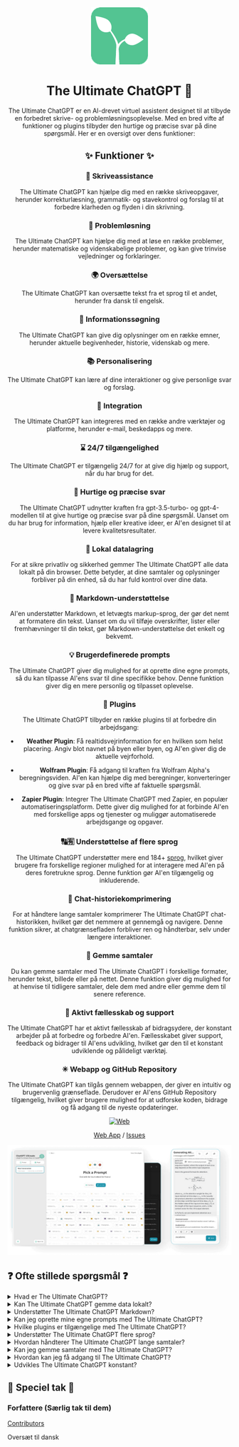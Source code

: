 <div align="center">
<img src="./../../docs/images/icon.png" alt="The Ultimate ChatGPT Icon"/>

<h1 align="center">The Ultimate ChatGPT 🌟</h1>

The Ultimate ChatGPT er en AI-drevet virtuel assistent designet til at tilbyde en forbedret skrive- og problemløsningsoplevelse. Med en bred vifte af funktioner og plugins tilbyder den hurtige og præcise svar på dine spørgsmål. Her er en oversigt over dens funktioner:

## ✨ Funktioner ✨

### 📝 Skriveassistance
The Ultimate ChatGPT kan hjælpe dig med en række skriveopgaver, herunder korrekturlæsning, grammatik- og stavekontrol og forslag til at forbedre klarheden og flyden i din skrivning.

### 💭 Problemløsning
The Ultimate ChatGPT kan hjælpe dig med at løse en række problemer, herunder matematiske og videnskabelige problemer, og kan give trinvise vejledninger og forklaringer.

### 🌍 Oversættelse
The Ultimate ChatGPT kan oversætte tekst fra et sprog til et andet, herunder fra dansk til engelsk.

### 📑 Informationssøgning
The Ultimate ChatGPT kan give dig oplysninger om en række emner, herunder aktuelle begivenheder, historie, videnskab og mere.

### 📚 Personalisering
The Ultimate ChatGPT kan lære af dine interaktioner og give personlige svar og forslag.

### 📎 Integration
The Ultimate ChatGPT kan integreres med en række andre værktøjer og platforme, herunder e-mail, beskedapps og mere.

### ⌛ 24/7 tilgængelighed
The Ultimate ChatGPT er tilgængelig 24/7 for at give dig hjælp og support, når du har brug for det.

### 🚀 Hurtige og præcise svar

The Ultimate ChatGPT udnytter kraften fra gpt-3.5-turbo- og gpt-4-modellen til at give hurtige og præcise svar på dine spørgsmål. Uanset om du har brug for information, hjælp eller kreative ideer, er AI'en designet til at levere kvalitetsresultater.

### 💾 Lokal datalagring

For at sikre privatliv og sikkerhed gemmer The Ultimate ChatGPT alle data lokalt på din browser. Dette betyder, at dine samtaler og oplysninger forbliver på din enhed, så du har fuld kontrol over dine data.

### 🔢 Markdown-understøttelse

AI'en understøtter Markdown, et letvægts markup-sprog, der gør det nemt at formatere din tekst. Uanset om du vil tilføje overskrifter, lister eller fremhævninger til din tekst, gør Markdown-understøttelse det enkelt og bekvemt.

### 💡 Brugerdefinerede prompts

The Ultimate ChatGPT giver dig mulighed for at oprette dine egne prompts, så du kan tilpasse AI'ens svar til dine specifikke behov. Denne funktion giver dig en mere personlig og tilpasset oplevelse.

### 🔆 Plugins

The Ultimate ChatGPT tilbyder en række plugins til at forbedre din arbejdsgang:

- **Weather Plugin**: Få realtidsvejrinformation for en hvilken som helst placering. Angiv blot navnet på byen eller byen, og AI'en giver dig de aktuelle vejrforhold.

- **Wolfram Plugin**: Få adgang til kraften fra Wolfram Alpha's beregningsviden. AI'en kan hjælpe dig med beregninger, konverteringer og give svar på en bred vifte af faktuelle spørgsmål.

- **Zapier Plugin**: Integrer The Ultimate ChatGPT med Zapier, en populær automatiseringsplatform. Dette giver dig mulighed for at forbinde AI'en med forskellige apps og tjenester og muliggør automatiserede arbejdsgange og opgaver.

### 🔠🈶 Understøttelse af flere sprog

The Ultimate ChatGPT understøtter mere end 184+ [sprog](./SUPPORTED_LANGUAGES.md), hvilket giver brugere fra forskellige regioner mulighed for at interagere med AI'en på deres foretrukne sprog. Denne funktion gør AI'en tilgængelig og inkluderende.

### 💬 Chat-historiekomprimering

For at håndtere lange samtaler komprimerer The Ultimate ChatGPT chat-historikken, hvilket gør det nemmere at gennemgå og navigere. Denne funktion sikrer, at chatgrænsefladen forbliver ren og håndterbar, selv under længere interaktioner.

### 📂 Gemme samtaler

Du kan gemme samtaler med The Ultimate ChatGPT i forskellige formater, herunder tekst, billede eller på nettet. Denne funktion giver dig mulighed for at henvise til tidligere samtaler, dele dem med andre eller gemme dem til senere reference.

### 🔑 Aktivt fællesskab og support

The Ultimate ChatGPT har et aktivt fællesskab af bidragsydere, der konstant arbejder på at forbedre og forbedre AI'en. Fællesskabet giver support, feedback og bidrager til AI'ens udvikling, hvilket gør den til et konstant udviklende og pålideligt værktøj.

### ✳ Webapp og GitHub Repository

The Ultimate ChatGPT kan tilgås gennem webappen, der giver en intuitiv og brugervenlig grænseflade. Derudover er AI'ens GitHub Repository tilgængelig, hvilket giver brugere mulighed for at udforske koden, bidrage og få adgang til de nyeste opdateringer.

[![Web][Web-image]][web-url]

[Web App](https://chatgpt.kiask.xyz/) / [Issues](https://github.com/ki-ask/The-Ultimate-ChatGPT/issues)

[web-url]: https://chatgpt.kiask.xyz
   
[download-url]: https://github.com/ki-ask/The-Ultimate-ChatGPT/releases

[Web-image]: https://img.shields.io/badge/Web-PWA-orange?logo=microsoftedge

![cover](./docs/images/cover.png)

</div>

## ❓ Ofte stillede spørgsmål ❓

<details>
<summary>Hvad er The Ultimate ChatGPT?</summary>
The Ultimate ChatGPT er en AI-drevet virtuel assistent, der giver hurtige og præcise svar på dine spørgsmål og tilbyder forskellige funktioner og plugins til at forbedre din skrivning og problemløsning.
</details>

<details>
<summary>Kan The Ultimate ChatGPT gemme data lokalt?</summary>
Ja, The Ultimate ChatGPT kan gemme alle data lokalt på din browser og sikre privatliv og sikkerhed.
</details>

<details>
<summary>Understøtter The Ultimate ChatGPT Markdown?</summary>
Ja, The Ultimate ChatGPT understøtter Markdown, så du kan formatere din tekst og oprette rigt indhold.
</details>

<details>
<summary>Kan jeg oprette mine egne prompts med The Ultimate ChatGPT?</summary>
Ja, du kan oprette dine egne prompts og tilpasse dine interaktioner med The Ultimate ChatGPT.
</details>

<details>
<summary>Hvilke plugins er tilgængelige med The Ultimate ChatGPT?</summary>
The Ultimate ChatGPT tilbyder plugins som Weather, Wolfram og Zapier for at forenkle dit arbejde og tilbyde ekstra funktionalitet.
</details>

<details>
<summary>Understøtter The Ultimate ChatGPT flere sprog?</summary>
Ja, The Ultimate ChatGPT har indbyggede prompts på flere sprog, så du kan kommunikere på dit foretrukne sprog.
</details>

<details>
<summary>Hvordan håndterer The Ultimate ChatGPT lange samtaler?</summary>
The Ultimate ChatGPT komprimerer chat-historikken for at håndtere lange samtaler effektivt og give en problemfri oplevelse.
</details>

<details>
<summary>Kan jeg gemme samtaler med The Ultimate ChatGPT?</summary>
Ja, du kan gemme samtaler i tekst, billede eller på nettet ved hjælp af KiAsk Share-funktionen.
</details>

<details>
<summary>Hvordan kan jeg få adgang til The Ultimate ChatGPT?</summary>
The Ultimate ChatGPT er tilgængelig som en webapp, og du kan også få adgang til GitHub Repository for support og yderligere funktioner.
</details>

<details>
<summary>Udvikles The Ultimate ChatGPT konstant?</summary>
Ja, The Ultimate ChatGPT udvikles konstant med opdateringer og forbedringer, og den har et aktivt fællesskab af bidragsydere.
</details>

## 🎉 Speciel tak 🎉

### Forfattere (Særlig tak til dem)

[Contributors](https://github.com/Yidadaa/ChatGPT-Next-Web/graphs/contributors)

Oversæt til dansk